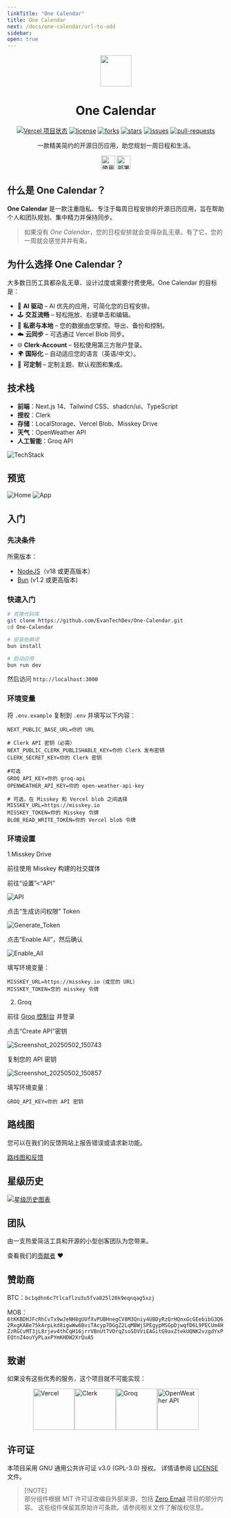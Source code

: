 ```yaml
---
linkTitle: "One Calendar"
title: One Calendar
next: /docs/one-calendar/url-to-add
sidebar:
open: true
---
```


<div align="center">
<img src="https://calendar.xyehr.cn/icon.svg" width="72">

# One Calendar

<p>

<a href="https://vercel.com/tech-art/one-calendar" target="_blank" style="display: inline-block;"><img src="https://vercelbadge.vercel.app/api/EvanTechDev/One-Calendar?style=flat-square" alt="Vercel 项目状态"></a>
<a href="https://github.com/EvanTechDev/One-Calendar/blob/master/LICENSE" target="blank" style="display: inline-block;"><img src="https://img.shields.io/github/license/EvanTechDev/One-Calendar?style=flat-square" alt="license"></a>
<a href="https://github.com/EvanTechDev/One-Calendar/fork" target="blank" style="display: inline-block;"><img src="https://img.shields.io/github/forks/EvanTechDev/One-Calendar?style=flat-square" alt="forks"></a>
<a href="https://github.com/EvanTechDev/One-Calendar/stargazers" target="blank" style="display: inline-block;"><img src="https://img.shields.io/github/stars/EvanTechDev/One-Calendar?style=flat-square" alt="stars"></a>
<a href="https://github.com/EvanTechDev/One-Calendar/issues" target="blank" style="display: inline-block;"><img src="https://img.shields.io/github/issues/EvanTechDev/One-Calendar?style=flat-square" alt="issues"></a>
<a href="https://github.com/EvanTechDev/One-Calendar/pulls" target="blank" style="display: inline-block;"><img src="https://img.shields.io/github/issues-pr/EvanTechDev/One-Calendar?style=flat-square" alt="pull-requests"></a>

</p>

一款精美简约的开源日历应用，助您规划一周日程和生活。

<a href="https://vercel.com/new/clone?repository-url=https://github.com/EvanTechDev/One-Calendar&env=NEXT_PUBLIC_BASE_URL,NEXT_PUBLIC_CLERK_PUBLISHABLE_KEY,CLERK_SECRET_KEY,OPENWEATHER_API_KEY,BLOB_READ_WRITE_TOKEN&project-name=one-calendar&repo-name=one-calendar" style="display: inline-block;"><img src="https://vercel.com/button" alt="使用 Vercel 部署" style="height: 32px;"></a>
<a href="https://app.netlify.com/start/deploy?repository=https://github.com/EvanTechDev/One-Calendar" style="display: inline-block;"><img src="https://www.netlify.com/img/deploy/button.svg" alt="部署到 Netlify" style="height: 32px;"></a>

</div>

## 什么是 One Calendar？

**One Calendar** 是一款注重隐私、专注于每周日程安排的开源日历应用，旨在帮助个人和团队规划、集中精力并保持同步。

> 如果没有 *One Calendar*，您的日程安排就会变得杂乱无章。有了它，您的一周就会感觉井井有条。

## 为什么选择 One Calendar？

大多数日历工具都杂乱无章、设计过度或需要付费使用。One Calendar 的目标是：

- 🧠 **AI 驱动** – AI 优先的应用，可简化您的日程安排。
- 🕹 **交互流畅** – 轻松拖放、右键单击和编辑。
- 🔐 **私密与本地** – 您的数据由您掌控。导出、备份和控制。
- ☁️ **云同步** – 可选通过 Vercel Blob 同步。
- 🌐 **Clerk-Account** – 轻松使用第三方账户登录。
- 🌍 **国际化** – 自动适应您的语言（英语/中文）。
- 🧱 **可定制** – 定制主题、默认视图和集成。

## 技术栈

- **前端**：Next.js 14、Tailwind CSS、shadcn/ui、TypeScript
- **授权**：Clerk
- **存储**：LocalStorage、Vercel Blob、Misskey Drive
- **天气**：OpenWeather API
- **人工智能**：Groq API

![TechStack](https://skills-icons.vercel.app/api/icons?i=nextjs,ts,tailwindcss,shadcnui,clerk,groq,vercel,openweather,bun)

## 预览

![Home](https://calendar.xyehr.cn/Home.jpg)
![App](https://calendar.xyehr.cn/Banner.jpg)

## 入门

### 先决条件

所需版本：

- [NodeJS](https://nodejs.org)（v18 或更高版本）
- [Bun](https://bun.sh) (v1.2 或更高版本)

### 快速入门

```bash
# 克隆代码库
git clone https://github.com/EvanTechDev/One-Calendar.git
cd One-Calendar

# 安装依赖项
bun install

# 启动应用
bun run dev
```

然后访问 `http://localhost:3000`

### 环境变量

将 `.env.example` 复制到 `.env` 并填写以下内容：

```env
NEXT_PUBLIC_BASE_URL=你的 URL

# Clerk API 密钥（必需）
NEXT_PUBLIC_CLERK_PUBLISHABLE_KEY=你的 Clerk 发布密钥
CLERK_SECRET_KEY=你的 Clerk 密钥

#可选
GROQ_API_KEY=你的 groq-api
OPENWEATHER_API_KEY=你的 open-weather-api-key

# 可选，在 Misskey 和 Vercel blob 之间选择
MISSKEY_URL=https://misskey.io
MISSKEY_TOKEN=你的 Misskey 令牌
BLOB_READ_WRITE_TOKEN=你的 Vercel blob 令牌
```

### 环境设置

1.Misskey Drive

前往使用 Misskey 构建的社交媒体

前往“设置”<“API”

![API](https://github.com/user-attachments/assets/db9cead7-96a2-4fd7-8c0b-55429198aa91)

点击“生成访问权限” Token

![Generate_Token](https://github.com/user-attachments/assets/db068882-060d-4752-ac5e-7809dfb6a9b8)

点击“Enable All”，然后确认

![Enable_All](https://github.com/user-attachments/assets/58d445da-4133-4519-9e7e-8f4d62dd9116)

填写环境变量：

```env
MISSKEY_URL=https://misskey.io（或您的 URL）
MISSKEY_TOKEN=您的 misskey 令牌
```

2. Groq

前往 [Groq 控制台](https://console.groq.com) 并登录

点击“Create API”密钥

![Screenshot_20250502_150743](https://github.com/user-attachments/assets/1e8faf08-7afe-405e-83a7-01039de35338)

复制您的 API 密钥

![Screenshot_20250502_150857](https://github.com/user-attachments/assets/55374169-7f2b-480d-924f-80a46b014551)

填写环境变量：

```env
GROQ_API_KEY=你的 API 密钥
```

## 路线图

您可以在我们的反馈网站上报告错误或请求新功能。

[路线图和反馈](https://feedback.xyehr.cn)

## 星级历史

[![星级历史图表](https://api.star-history.com/svg?repos=EvanTechDev/One-Calendar&type=Date)](https://www.star-history.com/#EvanTechDev/One-Calendar&Date)

## 团队

由一支热爱简洁工具和开源的小型创客团队为您带来。

查看我们的[贡献者](https://github.com/EvanTechDev/One-Calendar/graphs/contributors) ❤️

## 赞助商

BTC：`bc1qdhn6c7tlcaflzu3u5fva825l20k9eqnqag5xzj`

MOB： `6tKKBDHJFcRhCvTx9wJeNH8gUUfXvPUBHnegCV8M3Qniy4UBDyRzQrHQnxGcGEebibG3Q62RxgKABe75kArpLkd8igwWw6BviTAcyp7DGgZ2LqMBWjSPEgypMSGpDjwqfD6L9PECUm4HZzRGCvMT3jL8rjev4thCqH16jrrVBnUt7VDrqZsoSDVViEAGitG9axZtekUQNK2vzgdYxPEQtnZ4ouYyPLaxPYmKHDW2XrQuA5`

## 致谢

如果没有这些优秀的服务，这个项目就不可能实现：

<div style="display: flex; justify-content: center;">
<a href="https://vercel.com" style="text-decoration: none;"><img src="https://github.com/user-attachments/assets/5107d47f-7ce9-425a-8e24-77c322205bd4" alt="Vercel" width="96"/></a>
<a href="https://clerk.com" style="text-decoration: none;"><img src="https://github.com/user-attachments/assets/6f9fa5d7-e0c2-4c14-aef9-e39bd0465e23" alt="Clerk" width="96"/></a>
<a href="https://groq.com" style="text-decoraion: none;"><img src="https://github.com/user-attachments/assets/650dc220-c0a7-4761-a7ce-2c24a7d75133" alt="Groq" width="96"></a>
<a href="https://openweathermap.org" style="text-decoration: none;"><img src="https://github.com/user-attachments/assets/d07ed7a1-c374-45f5-90fd-17c3de2a9098" alt="OpenWeather API" width="96"/></a>
</div>

## 许可证

本项目采用 GNU 通用公共许可证 v3.0 (GPL-3.0) 授权。
详情请参阅 [LICENSE](./LICENSE) 文件。

> [!NOTE]\
> 部分组件根据 MIT 许可证改编自外部来源，包括 [Zero Email](https://github.com/Mail-0/Zero) 项目的部分内容。
> 这些组件保留其原始许可条款。请参阅相关文件了解版权信息。

